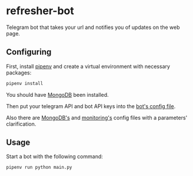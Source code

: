 # refresher-bot
Telegram bot that takes your url and notifies you of updates on the web page.

## Configuring
First, install [pipenv] and create a virtual environment with necessary packages:

```sh
pipenv install
```

You should have [MongoDB] been installed.

Then put your telegram API and bot API keys into the [bot's config file](config/bot.yaml).

Also there are [MongoDB's](config/mongodb.yaml) and [monitoring's](config/monitoring.yaml) config files with a parameters' clarification.

## Usage
Start a bot with the following command:

```sh
pipenv run python main.py
```

[pipenv]: <https://github.com/pypa/pipenv>
[MongoDB]: <https://www.mongodb.com/>
